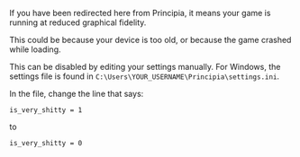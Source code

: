 If you have been redirected here from Principia, it means your game is running at reduced graphical fidelity.

This could be because your device is too old, or because the game crashed while loading.

This can be disabled by editing your settings manually. For Windows, the settings file is found in `C:\Users\YOUR_USERNAME\Principia\settings.ini`.

In the file, change the line that says:

`is_very_shitty = 1`

to

`is_very_shitty = 0`
